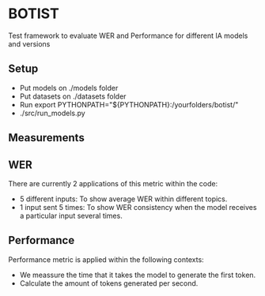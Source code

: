 # BOTIST
Test framework to evaluate WER and Performance for different IA models and versions


## Setup
- Put models on ./models folder
- Put datasets on ./datasets folder
- Run export PYTHONPATH="${PYTHONPATH}:/yourfolders/botist/"
- ./src/run_models.py

## Measurements
## WER
There are currently 2 applications of this metric within the code:
  - 5 different inputs: To show average WER within different topics.
  - 1 input sent 5 times: To show WER consistency when the model receives a particular input several times.

## Performance
Performance metric is applied within the following contexts:
  - We meassure the time that it takes the model to generate the first token.
  - Calculate the amount of tokens generated per second.
